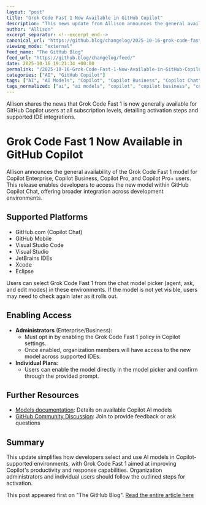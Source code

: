 ```yaml
---
layout: "post"
title: "Grok Code Fast 1 Now Available in GitHub Copilot"
description: "This news update from Allison announces the general availability of the Grok Code Fast 1 model for a range of GitHub Copilot subscriptions. The post provides guidance for both organization administrators and individual users to activate the new model across supported IDEs, and it offers links for further learning and community feedback."
author: "Allison"
excerpt_separator: <!--excerpt_end-->
canonical_url: "https://github.blog/changelog/2025-10-16-grok-code-fast-1-is-now-generally-available-in-github-copilot"
viewing_mode: "external"
feed_name: "The GitHub Blog"
feed_url: "https://github.blog/changelog/feed/"
date: 2025-10-16 19:21:34 +00:00
permalink: "/2025-10-16-Grok-Code-Fast-1-Now-Available-in-GitHub-Copilot.html"
categories: ["AI", "GitHub Copilot"]
tags: ["AI", "AI Models", "Copilot", "Copilot Business", "Copilot Chat", "Copilot Enterprise", "Copilot Pro", "Developer Tools", "GitHub", "GitHub Copilot", "Grok Code Fast 1", "IDE Integration", "News", "Release Notes", "VS", "VS Code"]
tags_normalized: ["ai", "ai models", "copilot", "copilot business", "copilot chat", "copilot enterprise", "copilot pro", "developer tools", "github", "github copilot", "grok code fast 1", "ide integration", "news", "release notes", "vs", "vs code"]
---
```


Allison shares the news that Grok Code Fast 1 is now generally available for GitHub Copilot users at all subscription levels, detailing activation steps and supported IDE integrations.<!--excerpt_end-->

# Grok Code Fast 1 Now Available in GitHub Copilot

Allison announces the general availability of the Grok Code Fast 1 model for Copilot Enterprise, Copilot Business, Copilot Pro, and Copilot Pro+ users. This release enables developers to access the new model within GitHub Copilot Chat, offering broader integration across development environments.

## Supported Platforms

- GitHub.com (Copilot Chat)
- GitHub Mobile
- Visual Studio Code
- Visual Studio
- JetBrains IDEs
- Xcode
- Eclipse

Users can select Grok Code Fast 1 from the chat model picker (agent, ask, and edit modes) in these environments. If the model is not yet visible, users may need to check again later as it rolls out.

## Enabling Access

- **Administrators** (Enterprise/Business):
  - Must opt in by enabling the Grok Code Fast 1 policy in Copilot settings.
  - Once enabled, organization members will have access to the new model across supported IDEs.
- **Individual Plans**:
  - Users can enable the model directly in the model picker and confirm through the provided prompt.

## Further Resources

- [Models documentation](https://docs.github.com/copilot/reference/ai-models/supported-models): Details on available Copilot AI models
- [GitHub Community Discussion](https://github.com/orgs/community/discussions/categories/copilot-conversations): Join to provide feedback or ask questions

## Summary

This update simplifies how developers select and use AI models in Copilot-supported environments, with Grok Code Fast 1 aimed at improving Copilot's productivity and response capabilities. Organization administrators and individual users should follow the outlined steps for activation.

This post appeared first on "The GitHub Blog". [Read the entire article here](https://github.blog/changelog/2025-10-16-grok-code-fast-1-is-now-generally-available-in-github-copilot)
